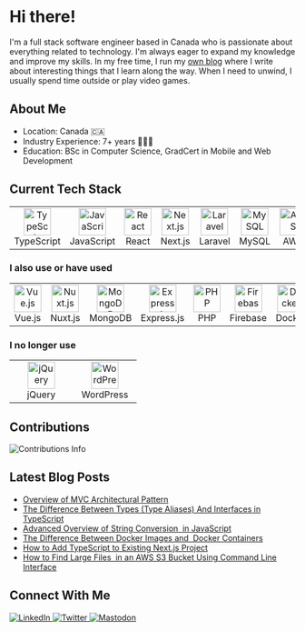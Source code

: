 # Hi there!

I'm a full stack software engineer based in Canada who is passionate about everything related to technology. I'm always eager to expand my knowledge and improve my skills. In my free time, I run my [own blog](https://blog.savetchuk.com/) where I write about interesting things that I learn along the way. When I need to unwind, I usually spend time outside or play video games.

## About Me
- Location: Canada 🇨🇦
- Industry Experience: 7+ years 🧑🏻‍💻
- Education: BSc in Computer Science, GradCert in Mobile and Web Development

## Current Tech Stack
<table>
  <tr>
    <td align="center" width="96">
      <a href="https://github.com/AndrewSavetchuk">
        <img src="https://cdn.jsdelivr.net/gh/devicons/devicon/icons/typescript/typescript-original.svg" width="48" height="48" alt="TypeScript" />
      </a>
      <br>TypeScript
    </td>
    <td align="center" width="96">
      <a href="https://github.com/AndrewSavetchuk">
        <img src="https://cdn.jsdelivr.net/gh/devicons/devicon/icons/javascript/javascript-original.svg" width="48" height="48" alt="JavaScript" />
      </a>
      <br>JavaScript
    </td>
    <td align="center" width="96">
      <a href="https://github.com/AndrewSavetchuk">
        <img src="https://cdn.jsdelivr.net/gh/devicons/devicon/icons/react/react-original.svg" width="48" height="48" alt="React" />
      </a>
      <br>React
    </td>
    <td align="center" width="96">
      <a href="https://github.com/AndrewSavetchuk">
        <img src="https://cdn.jsdelivr.net/gh/devicons/devicon/icons/nextjs/nextjs-line.svg" width="48" height="48" alt="Next.js" />
      </a>
      <br>Next.js
    </td>
    <td align="center" width="96">
      <a href="https://github.com/AndrewSavetchuk">
        <img src="https://cdn.jsdelivr.net/gh/devicons/devicon/icons/laravel/laravel-plain.svg" width="48" height="48" alt="Laravel" />
      </a>
      <br>Laravel
    </td>
    <td align="center" width="96">
      <a href="https://github.com/AndrewSavetchuk">
        <img src="https://cdn.jsdelivr.net/gh/devicons/devicon/icons/mysql/mysql-original.svg" width="48" height="48" alt="MySQL" />
      </a>
      <br>MySQL
    </td>
    <td align="center" width="96">
      <a href="https://github.com/AndrewSavetchuk">
        <img src="https://cdn.jsdelivr.net/gh/devicons/devicon/icons/amazonwebservices/amazonwebservices-original.svg" width="48" height="48" alt="AWS" />
      </a>
      <br>AWS
    </td>
  </tr>
</table>

### I also use or have used
<table>
  <tr>
    <td align="center" width="96">
      <a href="https://github.com/AndrewSavetchuk">
        <img src="https://cdn.jsdelivr.net/gh/devicons/devicon/icons/vuejs/vuejs-original.svg" width="48" height="48" alt="Vue.js" />
      </a>
      <br>Vue.js
    </td>
    <td align="center" width="96">
      <a href="https://github.com/AndrewSavetchuk">
        <img src="https://cdn.jsdelivr.net/gh/devicons/devicon/icons/nuxtjs/nuxtjs-original.svg" width="48" height="48" alt="Nuxt.js" />
      </a>
      <br>Nuxt.js
    </td>
    <td align="center" width="96">
      <a href="https://github.com/AndrewSavetchuk">
        <img src="https://cdn.jsdelivr.net/gh/devicons/devicon/icons/mongodb/mongodb-original.svg" width="48" height="48" alt="MongoDB" />
      </a>
      <br>MongoDB
    </td>
    <td align="center" width="96">
      <a href="https://github.com/AndrewSavetchuk">
        <img src="https://cdn.jsdelivr.net/gh/devicons/devicon/icons/express/express-original.svg" width="48" height="48" alt="Express.js" />
      </a>
      <br>Express.js
    </td>
    <td align="center" width="96">
      <a href="https://github.com/AndrewSavetchuk">
        <img src="https://cdn.jsdelivr.net/gh/devicons/devicon/icons/php/php-plain.svg" width="48" height="48" alt="PHP" />
      </a>
      <br>PHP
    </td>
    <td align="center" width="96">
      <a href="https://github.com/AndrewSavetchuk">
        <img src="https://cdn.jsdelivr.net/gh/devicons/devicon/icons/firebase/firebase-plain.svg" width="48" height="48" alt="Firebase" />
      </a>
      <br>Firebase
    </td>
    <td align="center" width="96">
      <a href="https://github.com/AndrewSavetchuk">
        <img src="https://cdn.jsdelivr.net/gh/devicons/devicon/icons/docker/docker-original.svg" width="48" height="48" alt="Docker" />
      </a>
      <br>Docker
    </td>
  </tr>
</table>

### I no longer use
<table>
  <tr>
    <td align="center" width="96">
      <a href="https://github.com/AndrewSavetchuk">
        <img src="https://cdn.jsdelivr.net/gh/devicons/devicon/icons/jquery/jquery-original.svg" width="48" height="48" alt="jQuery" />
      </a>
      <br>jQuery
    </td>
    <td align="center" width="96">
      <a href="https://github.com/AndrewSavetchuk">
        <img src="https://cdn.jsdelivr.net/gh/devicons/devicon/icons/wordpress/wordpress-plain.svg" width="48" height="48" alt="WordPress" />
      </a>
      <br>WordPress
    </td>
  </tr>
</table>

<!--
- 🔭 I’m currently working on ...
- 🌱 I’m currently learning ...
- 👯 I’m looking to collaborate on ...
- 🤔 I’m looking for help with ...
- 💬 Ask me about ...
- 📫 How to reach me: ...
- 😄 Pronouns: ...
- ⚡ Fun fact: ...
-->

## Contributions
<img src="https://github-readme-streak-stats.herokuapp.com/?user=AndrewSavetchuk" alt="Contributions Info" />

## Latest Blog Posts
* [Overview of MVC Architectural Pattern](https://blog.savetchuk.com/overview-of-mvc-architectural-pattern)
* [The Difference Between Types (Type Aliases) And Interfaces in TypeScript](https://blog.savetchuk.com/the-difference-between-types-type-aliases-and-interfaces-in-typescript)
* [Advanced Overview of String Conversion  in JavaScript](https://blog.savetchuk.com/advanced-overview-of-string-conversion-in-javascript)
* [The Difference Between Docker Images and  Docker Containers](https://blog.savetchuk.com/the-difference-between-docker-images-and-docker-containers)
* [How to Add TypeScript to Existing Next.js Project](https://blog.savetchuk.com/how-to-add-typescript-to-existing-nextjs-project)
* [How to Find Large Files  in an AWS S3 Bucket Using Command Line Interface](https://blog.savetchuk.com/how-to-find-large-files-in-an-aws-s3-bucket-using-command-line-interface)

## Connect With Me
<p>
  <a href="https://www.linkedin.com/in/andrewsavetchuk/" target="_blank" title="LinkedIn">
    <img src="https://img.shields.io/badge/LinkedIn-0077B5?style=for-the-badge&logo=linkedin&logoColor=white" alt="LinkedIn" />
  </a>
  <a href="https://twitter.com/AndrewSavetchuk" target="_blank" title="Twitter">
    <img src="https://img.shields.io/badge/Twitter-1DA1F2?style=for-the-badge&logo=twitter&logoColor=white" alt="Twitter" />
  </a>
  <a href="https://mas.to/@AndrewSavetchuk" target="_blank" title="Mastodon">
    <img src="https://img.shields.io/badge/Mastodon-6364FF?style=for-the-badge&logo=Mastodon&logoColor=white" alt="Mastodon" />
  </a>
</p>
